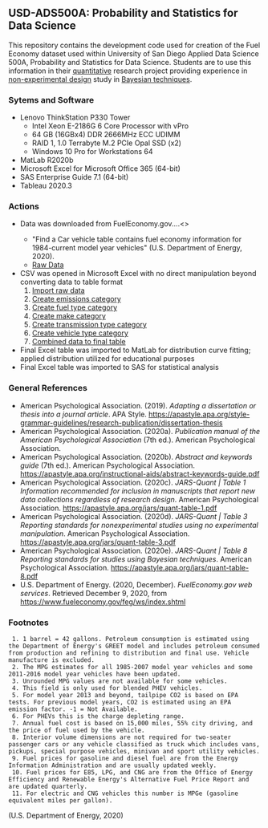 ## USD-ADS500A: Probability and Statistics for Data Science
This repository contains the development code used for creation of the Fuel Economy dataset used within University of San Diego Applied Data Science 500A, Probability and Statistics for Data Science.  Students are to use this information in their [quantitative](https://apastyle.apa.org/jars/quant-table-1.pdf "APA Quanitative Design Reporting Standards") research project providing experience in [non-experimental design](https://apastyle.apa.org/jars/quant-table-3.pdf "APA JARS-Quant Table 3") study in [Bayesian techniques](https://apastyle.apa.org/jars/quant-table-8.pdf "APA Bayesian Statistics").

### Sytems and Software
- Lenovo ThinkStation P330 Tower
    - Intel Xeon E-2186G 6 Core Processor with vPro
    - 64 GB (16GBx4) DDR 2666MHz ECC UDIMM
    - RAID 1, 1.0 Terrabyte M.2 PCIe Opal SSD (x2)
    - Windows 10 Pro for Workstations 64
- MatLab R2020b
- Microsoft Excel for Microsoft Office 365 (64-bit)
- SAS Enterprise Guide 7.1 (64-bit)
- Tableau 2020.3

### Actions
- Data was downloaded from FuelEconomy.gov....<<TODO>>
    - "Find a Car vehicle table contains fuel economy information for 1984-current model year vehicles" (U.S. Department of Energy, 2020).
    - [Raw Data](1_FuelEconomyData_Raw.csv "FuelEconomy.gov Download")
- CSV was opened in Microsoft Excel with no direct manipulation beyond converting data to table format
    1. [Import raw data](2A_MSExcel_FuelEconomy_Raw.pq "2A_MSExcel_FuelEconomy_Raw.pq")
    2. [Create emissions category](2B_MSExcel_Index-EmissionsType.pq "2B_MSExcel_Index-EmissionsType.pq")
    3. [Create fuel type category](2C_MSExcel_Index-FuelType.pq "2B_MSExcel_Index-FuelTypeType.pq")
    4. [Create make category](2D_MSExcel_Index-Make.pq "2D_MSExcel_Index-Make.pq")
    5. [Create transmission type category](2E_MSExcel_Index-TransmissionType.pq "2E_MSExcel_Index-TransmissionType.pq")
    6. [Create vehicle type category](2F_MSExcel_Index-VehicleType.pq "2F_MSExcel_Index-VehicleType.pq")
    7. [Combined data to final table](2G_MSExcel_FuelEconomy_Final.pq "2G_MSExcel_FuelEconomy_Final.pq")
- Final Excel table was imported to MatLab for distribution curve fitting; applied distribution utilized for educational purposes
- Final Excel table was imported to SAS for statistical analysis

### General References
- American Psychological Association. (2019). *Adapting a dissertation or thesis into a journal article*. APA Style. https://apastyle.apa.org/style-grammar-guidelines/research-publication/dissertation-thesis
- American Psychological Association. (2020a). *Publication manual of the American Psychological Association* (7th ed.). American Psychological Association.
- American Psychological Association. (2020b). *Abstract and keywords guide* (7th ed.). American Psychological Association. https://apastyle.apa.org/instructional-aids/abstract-keywords-guide.pdf
- American Psychological Association. (2020c). *JARS-Quant | Table 1 Information recommended for inclusion in manuscripts that report new data collections regardless of research design*. American Psychological Association. https://apastyle.apa.org/jars/quant-table-1.pdf
- American Psychological Association. (2020d). *JARS-Quant | Table 3 Reporting standards for nonexperimental studies using no experimental manipulation*. American Psychological Association. https://apastyle.apa.org/jars/quant-table-3.pdf
- American Psychological Association. (2020e). *JARS-Quant | Table 8 Reporting standards for studies using Bayesian techniques*. American Psychological Association. https://apastyle.apa.org/jars/quant-table-8.pdf
- U.S. Department of Energy. (2020, December). *FuelEconomy.gov web services*. Retrieved December 9, 2020, from https://www.fueleconomy.gov/feg/ws/index.shtml

### Footnotes
     1. 1 barrel = 42 gallons. Petroleum consumption is estimated using the Department of Energy's GREET model and includes petroleum consumed from production and refining to distribution and final use. Vehicle manufacture is excluded.
     2. The MPG estimates for all 1985-2007 model year vehicles and some 2011-2016 model year vehicles have been updated. 
     3. Unrounded MPG values are not available for some vehicles.
     4. This field is only used for blended PHEV vehicles.
     5. For model year 2013 and beyond, tailpipe CO2 is based on EPA tests. For previous model years, CO2 is estimated using an EPA emission factor. -1 = Not Available.
     6. For PHEVs this is the charge depleting range.
     7. Annual fuel cost is based on 15,000 miles, 55% city driving, and the price of fuel used by the vehicle.
     8. Interior volume dimensions are not required for two-seater passenger cars or any vehicle classified as truck which includes vans, pickups, special purpose vehicles, minivan and sport utility vehicles.
     9. Fuel prices for gasoline and diesel fuel are from the Energy Information Administration and are usually updated weekly.
     10. Fuel prices for E85, LPG, and CNG are from the Office of Energy Efficiency and Renewable Energy's Alternative Fuel Price Report and are updated quarterly.
     11. For electric and CNG vehicles this number is MPGe (gasoline equivalent miles per gallon).
(U.S. Department of Energy, 2020)